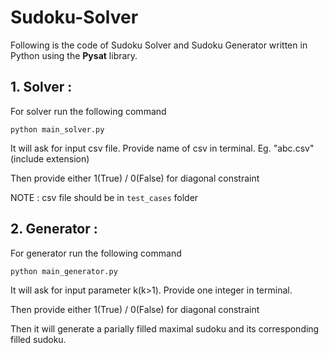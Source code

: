 # Sudoku-Solver #
Following is the code of Sudoku Solver and Sudoku Generator written in Python using the **Pysat** library.

## 1. **Solver** : ##

   For solver run the following command
   ```
   python main_solver.py
   ```
   It will ask for input csv file. Provide name of csv in terminal. Eg. "abc.csv" (include extension)
    
   Then provide either 1(True) / 0(False) for diagonal constraint
    
   NOTE : csv file should be in `test_cases` folder

## 2. **Generator** : ##

   For generator run the following command
   ```
   python main_generator.py
   ```
   It will ask for input parameter k(k>1). Provide one integer in terminal.
    
   Then provide either 1(True) / 0(False) for diagonal constraint
    
   Then it will generate a parially filled maximal sudoku and its corresponding filled sudoku.
